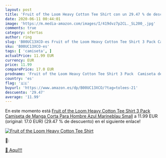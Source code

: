 ```yaml
---
layout: post
title: 'Fruit of the Loom Heavy Cotton Tee Shirt con un 29.47 % de descuento'
date: 2020-06-11 00:44:01
image: 'https://m.media-amazon.com/images/I/419dvz7p2CL._SL200_.jpg'
comments: true
category: ofertas
author: ring
slug: 'B00UC13XCO-es Fruit of the Loom Heavy Cotton Tee Shirt 3 Pack Camiseta...'
sku: 'B00UC13XCO-es'
tags: [ 'camiseta', ]
actualPrice: 11.99 EUR
currency: EUR
price: 11.99
comparePrice: 17.0 EUR
prodname: 'Fruit of the Loom Heavy Cotton Tee Shirt 3 Pack  Camiseta de Manga Corta Para Hombre  Azul  Marineblau   Small'
country: 'es'
flag: '🇪🇸'
buyurl: 'https://www.amazon.es/dp/B00UC13XCO/?tag=tolees-21'
descuento: '29.47'
average: '11.99'
---
```


En este momento está [Fruit of the Loom Heavy Cotton Tee Shirt 3 Pack  Camiseta de Manga Corta Para Hombre  Azul  Marineblau   Small](https://www.amazon.es/dp/B00UC13XCO/?tag=tolees-21) a 11.99 EUR (original: 17.0 EUR) (29.47 %  de descuento) en el siguiente enlace!

[![Fruit of the Loom Heavy Cotton Tee Shirt](https://m.media-amazon.com/images/I/419dvz7p2CL._SL200_.jpg)](https://www.amazon.es/dp/B00UC13XCO/?tag=tolees-21)

🔎:


[🛒 Aquí!!!](https://www.amazon.es/dp/B00UC13XCO/?tag=tolees-21)
